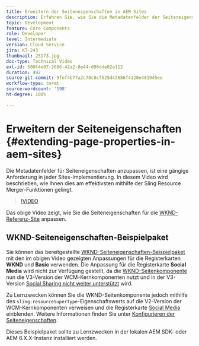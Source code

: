 ```yaml
---
title: Erweitern der Seiteneigenschaften in AEM Sites
description: Erfahren Sie, wie Sie die Metadatenfelder der Seiteneigenschaften in Adobe Experience Manager Sites erweitern. In diesem Video wird beschrieben, wie Ihnen dies am effektivsten mithilfe der Sling Resource Merger-Funktionen gelingt.
topic: Development
feature: Core Components
role: Developer
level: Intermediate
version: Cloud Service
jira: KT-243
thumbnail: 25173.jpg
doc-type: Technical Video
exl-id: 500f4e07-2686-42a2-8e44-d96dde02a112
duration: 492
source-git-commit: 9fef4b77a2c70c8cf525d42686f4120e481945ee
workflow-type: tm+mt
source-wordcount: '198'
ht-degree: 100%

---
```


# Erweitern der Seiteneigenschaften {#extending-page-properties-in-aem-sites}

Die Metadatenfelder für Seiteneigenschaften anzupassen, ist eine gängige Anforderung in jeder Sites-Implementierung. In diesem Video wird beschrieben, wie Ihnen dies am effektivsten mithilfe der Sling Resource Merger-Funktionen gelingt.

>[!VIDEO](https://video.tv.adobe.com/v/25173?quality=12&learn=on)

Das obige Video zeigt, wie Sie die Seiteneigenschaften für die [WKND-Referenz-Site](https://github.com/adobe/aem-guides-wknd) anpassen.

## WKND-Seiteneigenschaften-Beispielpaket

Sie können das bereitgestellte [WKND-Seiteneigenschaften-Beispielpaket](./assets/WKND-PageProperties-Example-Dialog-1.0.zip) mit den im obigen Video gezeigten Anpassungen für die Registerkarten **WKND** und **Basic** verwenden. Die Anpassung für die Registerkarte **Social Media** wird nicht zur Verfügung gestellt, da die [WKND-Seitenkomponente](https://github.com/adobe/aem-guides-wknd/blob/main/ui.apps/src/main/content/jcr_root/apps/wknd/components/page/.content.xml#L5) nun die V3-Version der WCM-Kernkomponenten nutzt und in der V3-Version [Social Sharing nicht weiter unterstützt](https://github.com/adobe/aem-core-wcm-components/pull/1930) wird.

Zu Lernzwecken können Sie die WKND-Seitenkomponente jedoch mithilfe des `sling:resourceSuperType`-Eigenschaftswerts auf die V2-Version der WCM-Kernkomponenten verweisen und die Registerkarte [Social Media](https://github.com/adobe/aem-core-wcm-components/blob/main/content/src/content/jcr_root/apps/core/wcm/components/page/v2/page/_cq_dialog/.content.xml#L95) einblenden. Weitere Informationen finden Sie unter [Konfigurieren der Seiteneigenschaften](https://experienceleague.adobe.com/docs/experience-manager-65/developing/extending-aem/page-properties-views.html?lang=de#configuring-your-page-properties).

Dieses Beispielpaket sollte zu Lernzwecken in der lokalen AEM SDK- oder AEM 6.X.X-Instanz installiert werden.

